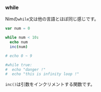 ### while

Nimの`while`文は他の言語とほぼ同じ感じです。

```nim
var num = 0

while num < 10:
  echo num
  inc(num)

# echo 0 ~ 9

#while true:
#  echo "danger !"
#  echo "this is infinity loop !"
```

`inc()`は引数をインクリメントする関数です。